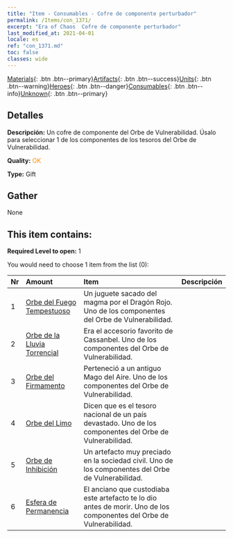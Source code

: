 ```yaml
---
title: "Item - Consumables - Cofre de componente perturbador"
permalink: /Items/con_1371/
excerpt: "Era of Chaos  Cofre de componente perturbador"
last_modified_at: 2021-04-01
locale: es
ref: "con_1371.md"
toc: false
classes: wide
---
```

 [Materials](/es/Items/){: .btn .btn--primary}[Artifacts](/es/Items/Artifacts/){: .btn .btn--success}[Units](/es/Items/Units/){: .btn .btn--warning}[Heroes](/es/Items/Heroes/){: .btn .btn--danger}[Consumables](/es/Items/Consumables/){: .btn .btn--info}[Unknown](/es/Items/Unknown/){: .btn .btn--primary}

## Detalles
 **Descripción:** Un cofre de componente del Orbe de Vulnerabilidad. Úsalo para seleccionar 1 de los componentes de los tesoros del Orbe de Vulnerabilidad.

 **Quality:** <span style="color: #FF8C00">OK</span>

 **Type:** Gift

## Gather

  None

## This item contains:

 **Required Level to open:** 1

 You would need to choose 1 item from the list (0):

  | Nr | Amount |     Item    | Descripción |
  |:---|:-------|:------------|:-----------:|
  | 1 | [Orbe del Fuego Tempestuoso](/es/Items/art_172/) | Un juguete sacado del magma por el Dragón Rojo. Uno de los componentes del Orbe de Vulnerabilidad. | 
  | 2 | [Orbe de la Lluvia Torrencial](/es/Items/art_173/) | Era el accesorio favorito de Cassanbel. Uno de los componentes del Orbe de Vulnerabilidad. | 
  | 3 | [Orbe del Firmamento](/es/Items/art_174/) | Perteneció a un antiguo Mago del Aire. Uno de los componentes del Orbe de Vulnerabilidad. | 
  | 4 | [Orbe del Limo](/es/Items/art_175/) | Dicen que es el tesoro nacional de un país devastado. Uno de los componentes del Orbe de Vulnerabilidad. | 
  | 5 | [Orbe de Inhibición](/es/Items/art_176/) | Un artefacto muy preciado en la sociedad civil. Uno de los componentes del Orbe de Vulnerabilidad. | 
  | 6 | [Esfera de Permanencia](/es/Items/art_177/) | El anciano que custodiaba este artefacto te lo dio antes de morir. Uno de los componentes del Orbe de Vulnerabilidad. | 
